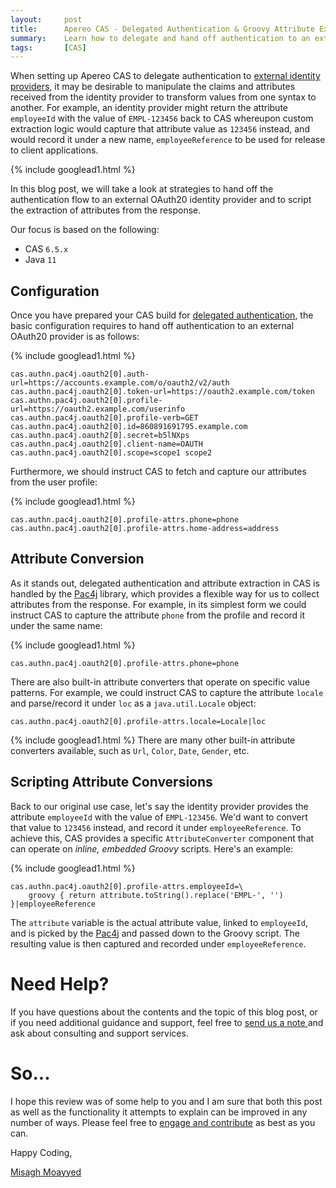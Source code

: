 ```yaml
---
layout:     post
title:      Apereo CAS - Delegated Authentication & Groovy Attribute Extraction
summary:    Learn how to delegate and hand off authentication to an external OAuth20-capable identity provider, and script the extraction of attributes from the identity provider response using Groovy.
tags:       [CAS]
---
```


When setting up Apereo CAS to delegate authentication to [external identity providers][delegation], it may be desirable to manipulate the claims and attributes received from the identity provider to transform values from one syntax to another. For example, an identity provider might return the attribute `employeeId` with the value of `EMPL-123456` back to CAS whereupon custom extraction logic would capture that attribute value as `123456` instead, and would record it under a new name, `employeeReference` to be used for release to client applications.

{% include googlead1.html  %}

In this blog post, we will take a look at strategies to hand off the authentication flow to an external OAuth20 identity provider and to script the extraction of attributes from the response. 

Our focus is based on the following:

- CAS `6.5.x`
- Java `11`

## Configuration

Once you have prepared your CAS build for [delegated authentication][delegation], the basic configuration requires to hand off authentication to an external OAuth20 provider is as follows:

{% include googlead1.html  %}

```
cas.authn.pac4j.oauth2[0].auth-url=https://accounts.example.com/o/oauth2/v2/auth
cas.authn.pac4j.oauth2[0].token-url=https://oauth2.example.com/token
cas.authn.pac4j.oauth2[0].profile-url=https://oauth2.example.com/userinfo
cas.authn.pac4j.oauth2[0].profile-verb=GET
cas.authn.pac4j.oauth2[0].id=860891691795.example.com
cas.authn.pac4j.oauth2[0].secret=b5lNXps
cas.authn.pac4j.oauth2[0].client-name=OAUTH
cas.authn.pac4j.oauth2[0].scope=scope1 scope2
```

Furthermore, we should instruct CAS to fetch and capture our attributes from the user profile:

{% include googlead1.html  %}
```
cas.authn.pac4j.oauth2[0].profile-attrs.phone=phone
cas.authn.pac4j.oauth2[0].profile-attrs.home-address=address
```

## Attribute Conversion

As it stands out, delegated authentication and attribute extraction in CAS is handled by the [Pac4j][pac4j] library, which provides a flexible way for us to collect attributes from the response. For example, in its simplest form we could instruct CAS to capture the attribute `phone` from the profile and record it under the same name:

{% include googlead1.html  %}

```
cas.authn.pac4j.oauth2[0].profile-attrs.phone=phone
```

There are also built-in attribute converters that operate on specific value patterns. For example, we could instruct CAS to capture the attribute `locale` and parse/record it under `loc` as a `java.util.Locale` object:

```
cas.authn.pac4j.oauth2[0].profile-attrs.locale=Locale|loc
```
{% include googlead1.html  %}
There are many other built-in attribute converters available, such as `Url`, `Color`, `Date`, `Gender`, etc.

## Scripting Attribute Conversions

Back to our original use case, let's say the identity provider provides the attribute `employeeId` with the value of `EMPL-123456`. We'd want to convert that value to `123456` instead, and record it under `employeeReference`. To achieve this, CAS provides a specific `AttributeConverter` component that can operate on *inline, embedded Groovy* scripts. Here's an example:

{% include googlead1.html  %}

```
cas.authn.pac4j.oauth2[0].profile-attrs.employeeId=\
    groovy { return attribute.toString().replace('EMPL-', '') }|employeeReference
```

The `attribute` variable is the actual attribute value, linked to `employeeId`, and is picked by the [Pac4j][pac4j] and passed down to the Groovy script. The resulting value is then captured and recorded under `employeeReference`.

# Need Help?

If you have questions about the contents and the topic of this blog post, or if you need additional guidance and support, feel free to [send us a note ](/#contact-section-header) and ask about consulting and support services.

# So...

I hope this review was of some help to you and I am sure that both this post as well as the functionality it attempts to explain can be improved in any number of ways. Please feel free to [engage and contribute][contribguide] as best as you can.

Happy Coding,

[Misagh Moayyed](https://fawnoos.com)

[pac4j]: https://github.com/pac4j/pac4j
[delegation]: https://apereo.github.io/cas/development/integration/Delegate-Authentication.html
[contribguide]: https://apereo.github.io/cas/developer/Contributor-Guidelines.html